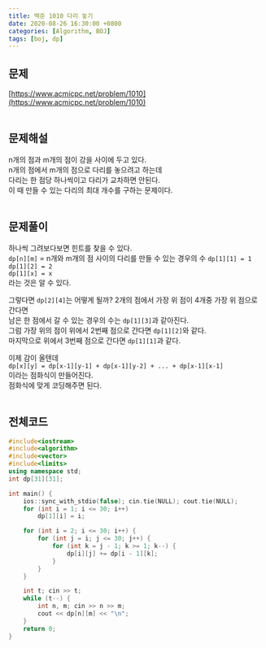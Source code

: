 ```yaml
---
title: 백준 1010 다리 놓기
date: 2020-08-26 16:30:00 +0800
categories: [Algorithm, BOJ]
tags: [boj, dp]
---
```


## 문제
[https://www.acmicpc.net/problem/1010](https://www.acmicpc.net/problem/1010)  
<br>

## 문제해설  
n개의 점과 m개의 점이 강을 사이에 두고 있다.  
n개의 점에서 m개의 점으로 다리를 놓으려고 하는데  
다리는 한 점당 하나씩이고 다리가 교차하면 안된다.  
이 때 만들 수 있는 다리의 최대 개수를 구하는 문제이다.  
<br>

## 문제풀이  
하나씩 그려보다보면 힌트를 찾을 수 있다.  
`dp[n][m]` = n개와 m개의 점 사이의 다리를 만들 수 있는 경우의 수
`dp[1][1] = 1`  
`dp[1][2] = 2`  
`dp[1][x] = x`  
라는 것은 알 수 있다.  

그렇다면 `dp[2][4]`는 어떻게 될까?
2개의 점에서 가장 위 점이 4개중 가장 위 점으로 간다면  
남은 한 점에서 갈 수 있는 경우의 수는 `dp[1][3]`과 같아진다.  
그럼 가장 위의 점이 위에서 2번째 점으로 간다면 `dp[1][2]`와 같다.  
마지막으로 위에서 3번째 점으로 간다면 `dp[1][1]`과 같다.  

이제 감이 올텐데  
`dp[x][y] = dp[x-1][y-1] + dp[x-1][y-2] + ... + dp[x-1][x-1]`  
이라는 점화식이 만들어진다.  
점화식에 맞게 코딩해주면 된다.  
<br>


## 전체코드
```c++
#include<iostream>
#include<algorithm>
#include<vector>
#include<limits>
using namespace std;
int dp[31][31];

int main() {
	ios::sync_with_stdio(false); cin.tie(NULL); cout.tie(NULL);
	for (int i = 1; i <= 30; i++)
		dp[1][i] = i;

	for (int i = 2; i <= 30; i++) {
		for (int j = i; j <= 30; j++) {
			for (int k = j - 1; k >= 1; k--) {
				dp[i][j] += dp[i - 1][k];
			}
		}
	}

	int t; cin >> t;
	while (t--) {
		int n, m; cin >> n >> m;
		cout << dp[n][m] << "\n";
	}
	return 0;
}
```